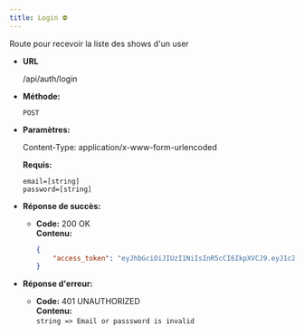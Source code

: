 ```yaml
---
title: Login ⛔
---
```


Route pour recevoir la liste des shows d'un user

* **URL**

  /api/auth/login

* **Méthode:**
  
  `POST`

* **Paramètres:**

  Content-Type: application/x-www-form-urlencoded

  **Requis:**
 
    `email=[string]`<br>
    `password=[string]`<br>

* **Réponse de succès:**
  
  * **Code:** 200 OK<br />
    **Contenu:** 
    ```json
    {
        "access_token": "eyJhbGciOiJIUzI1NiIsInR5cCI6IkpXVCJ9.eyJ1c2VyIjp7ImlkIjo1LCJyb2xlIjoiVVNFUiJ9LCJpYXQiOjE3MDcxNjExNjEsImV4cCI6MTcwNzE2MTQ2MX0.9gay3zyazAuAX9oTElPskRoNWPw7vum65I63u1MzsdU"
    }
    ```

* **Réponse d'erreur:**

  * **Code:** 401 UNAUTHORIZED <br />
    **Contenu:** <br>
    `string => Email or passsword is invalid`
